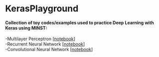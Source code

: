# KerasPlayground
#### Collection of toy codes/examples used to practice Deep Learning with Keras using MINST:<br>
-Multilayer Perceptron [[notebook](/Keras_RNN_mnist.ipynb)]<br>
-Recurrent Neural Network [[notebook](/Keras_RNN_mnist.ipynb)]<br>
-Convolutional Neural Network [[notebook](/Keras_CNN_mnist.ipynb)]<br>
 
 
